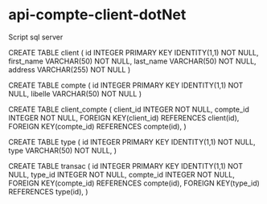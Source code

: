 # api-compte-client-dotNet
Script sql server

CREATE TABLE client (
	id INTEGER PRIMARY KEY IDENTITY(1,1) NOT NULL,
	first_name VARCHAR(50) NOT NULL,
	last_name VARCHAR(50) NOT NULL,
	address VARCHAR(255) NOT NULL
)

CREATE TABLE compte (
	id INTEGER PRIMARY KEY IDENTITY(1,1) NOT NULL,
	libelle VARCHAR(50) NOT NULL
)

CREATE TABLE client_compte (
	client_id INTEGER NOT NULL,
	compte_id INTEGER NOT NULL,
	FOREIGN KEY(client_id) REFERENCES client(id),
	FOREIGN KEY(compte_id) REFERENCES compte(id),
)

CREATE TABLE type (
	id INTEGER PRIMARY KEY IDENTITY(1,1) NOT NULL,
	type VARCHAR(50) NOT NULL,
)

CREATE TABLE transac (
	id INTEGER PRIMARY KEY IDENTITY(1,1) NOT NULL,
	type_id INTEGER NOT NULL,
	compte_id INTEGER NOT NULL,
	FOREIGN KEY(compte_id) REFERENCES compte(id),
	FOREIGN KEY(type_id) REFERENCES type(id),
)

